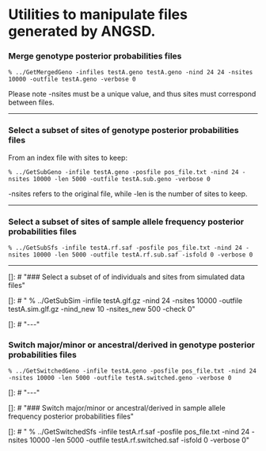 # Utilities to manipulate files generated by ANGSD.

### Merge genotype posterior probabilities files

    % ../GetMergedGeno -infiles testA.geno testA.geno -nind 24 24 -nsites 10000 -outfile testA.geno -verbose 0

Please note -nsites must be a unique value, and thus sites must correspond between files.

---

### Select a subset of sites of genotype posterior probabilities files

From an index file with sites to keep:

    % ../GetSubGeno -infile testA.geno -posfile pos_file.txt -nind 24 -nsites 10000 -len 5000 -outfile testA.sub.geno -verbose 0

-nsites refers to the original file, while -len is the number of sites to keep.

---

### Select a subset of sites of sample allele frequency posterior probabilities files

    % ../GetSubSfs -infile testA.rf.saf -posfile pos_file.txt -nind 24 -nsites 10000 -len 5000 -outfile testA.rf.sub.saf -isfold 0 -verbose 0

---

[]: # "### Select a subset of of individuals and sites from simulated data files"

[]: # "    % ../GetSubSim -infile testA.glf.gz -nind 24 -nsites 10000 -outfile testA.sim.glf.gz -nind_new 10 -nsites_new 500 -check 0"

[]: # "---"

### Switch major/minor or ancestral/derived in genotype posterior probabilities files

    % ../GetSwitchedGeno -infile testA.geno -posfile pos_file.txt -nind 24 -nsites 10000 -len 5000 -outfile testA.switched.geno -verbose 0

[]: # "---"

[]: # "### Switch major/minor or ancestral/derived in sample allele frequency posterior probabilities files"

[]: # "    % ../GetSwitchedSfs -infile testA.rf.saf -posfile pos_file.txt -nind 24 -nsites 10000 -len 5000 -outfile testA.rf.switched.saf -isfold 0 -verbose 0"
